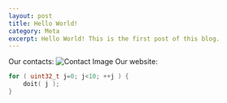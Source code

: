 ```yaml
---
layout: post
title: Hello World!
category: Meta
excerpt: Hello World! This is the first post of this blog.
---
```

Our contacts:
![Contact Image]({{"/images/Vitorian/ContactUs.png"}})
Our website:


```c++
for ( uint32_t j=0; j<10; ++j ) {
	doit( j );
}
```